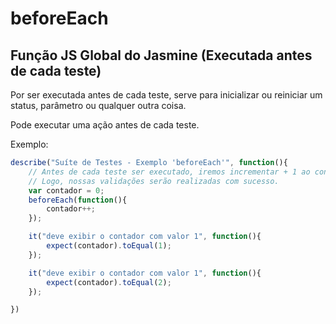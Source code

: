 # beforeEach
## Função JS Global do Jasmine (Executada antes de cada teste)

Por ser executada antes de cada teste, serve para inicializar ou reiniciar um status, parâmetro ou qualquer outra coisa.

Pode executar uma ação antes de cada teste.

Exemplo:

```js
describe("Suíte de Testes - Exemplo 'beforeEach'", function(){   
    // Antes de cada teste ser executado, iremos incrementar + 1 ao contador
    // Logo, nossas validações serão realizadas com sucesso.
    var contador = 0;
    beforeEach(function(){
        contador++;
    });

    it("deve exibir o contador com valor 1", function(){
        expect(contador).toEqual(1);
    });

    it("deve exibir o contador com valor 1", function(){
        expect(contador).toEqual(2);
    });  

})
```